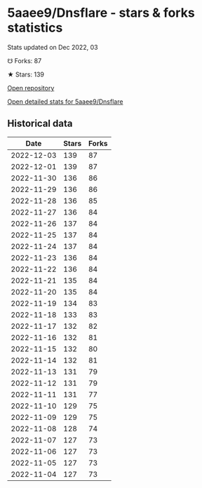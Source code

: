 # 5aaee9/Dnsflare - stars & forks statistics

Stats updated on Dec 2022, 03

☋ Forks: 87

★ Stars: 139

[Open repository](https://github.com/5aaee9/Dnsflare)

[Open detailed stats for 5aaee9/Dnsflare](https://reviewgithub.com/rep/5aaee9/Dnsflare)

## Historical data
| Date | Stars | Forks |
|------|-------|-------|
| 2022-12-03 | 139 | 87 | 
| 2022-12-01 | 139 | 87 | 
| 2022-11-30 | 136 | 86 | 
| 2022-11-29 | 136 | 86 | 
| 2022-11-28 | 136 | 85 | 
| 2022-11-27 | 136 | 84 | 
| 2022-11-26 | 137 | 84 | 
| 2022-11-25 | 137 | 84 | 
| 2022-11-24 | 137 | 84 | 
| 2022-11-23 | 136 | 84 | 
| 2022-11-22 | 136 | 84 | 
| 2022-11-21 | 135 | 84 | 
| 2022-11-20 | 135 | 84 | 
| 2022-11-19 | 134 | 83 | 
| 2022-11-18 | 133 | 83 | 
| 2022-11-17 | 132 | 82 | 
| 2022-11-16 | 132 | 81 | 
| 2022-11-15 | 132 | 80 | 
| 2022-11-14 | 132 | 81 | 
| 2022-11-13 | 131 | 79 | 
| 2022-11-12 | 131 | 79 | 
| 2022-11-11 | 131 | 77 | 
| 2022-11-10 | 129 | 75 | 
| 2022-11-09 | 129 | 75 | 
| 2022-11-08 | 128 | 74 | 
| 2022-11-07 | 127 | 73 | 
| 2022-11-06 | 127 | 73 | 
| 2022-11-05 | 127 | 73 | 
| 2022-11-04 | 127 | 73 | 

